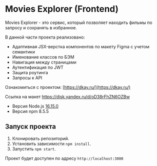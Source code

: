 # Movies Explorer (Frontend)

Movies Explorer - это сервис, который позволяет находить фильмы по запросу и сохранять в избранное.

В данной части проекта реализовано:
- Адаптивная JSX-верстка компонентов по макету Figma с учетом семантики
- Именование классов по БЭМ
- Навигация между страницами
- Аутентификация по JWT
- Защита роутинга
- Запросы к API

Ознакомиться с проектом: [https://dkay.ru/](https://dkay.ru/)

Ссылка на макет https://disk.yandex.ru/d/oD38rFhZN6OZBw

- Версия Node.js [16.15.0](https://nodejs.org/download/release/v16.15.0/)
- Версия npm 8.5.5

## Запуск проекта
1. Клонировать репозиторий.
2. Установить зависимости `npm install`.
3. Запустить `npm start`.

Проект будет доступен по адресу `http://localhost:3000`
